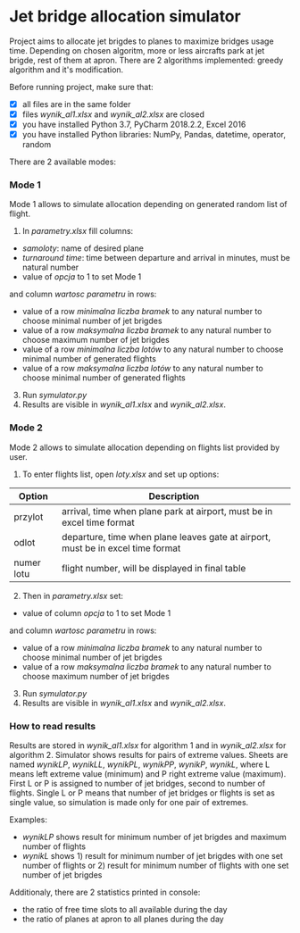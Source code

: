 # Jet bridge allocation simulator

Project aims to allocate jet brigdes to planes to maximize bridges usage time. Depending on chosen algoritm, more or less aircrafts park at jet brigde, rest of them at apron. There are 2 algorithms implemented: greedy algorithm and it's modification.

Before running project, make sure that:
- [x] all files are in the same folder
- [x] files *wynik_al1.xlsx* and *wynik_al2.xlsx* are closed
- [x] you have installed Python 3.7, PyCharm 2018.2.2, Excel 2016
- [x] you have installed Python libraries: NumPy, Pandas, datetime, operator, random

There are 2 available modes:

### Mode 1
Mode 1 allows to simulate allocation depending on generated random list of flight.

1. In *parametry.xlsx* fill columns:
- *samoloty*: name of desired plane
- *turnaround time*: time between departure and arrival in minutes, must be natural number  
- value of *opcja* to 1 to set Mode 1

and column *wartosc parametru* in rows:  
- value of a row *minimalna liczba bramek* to any natural number to choose minimal number of jet brigdes
- value of a row *maksymalna liczba bramek* to any natural number to choose maximum number of jet brigdes
- value of a row *minimalna liczba lotów* to any natural number to choose minimal number of generated flights
- value of a row *maksymalna liczba lotów* to any natural number to choose minimal number of generated flights

3. Run *symulator.py*
4. Results are visible in *wynik_al1.xlsx* and *wynik_al2.xlsx*.


### Mode 2
Mode 2 allows to simulate allocation depending on flights list provided by user.  
1. To enter flights list, open *loty.xlsx* and set up options:  

| Option | Description |
| --- | --- |
| przylot | arrival, time when plane park at airport, must be in excel time format |
| odlot | departure, time when plane leaves gate at airport, must be in excel time format |
| numer lotu | flight number, will be displayed in final table |

2. Then in *parametry.xlsx* set:  
- value of column *opcja* to 1 to set Mode 1  

and column *wartosc parametru* in rows:  
- value of a row *minimalna liczba bramek* to any natural number to choose minimal number of jet brigdes
- value of a row *maksymalna liczba bramek* to any natural number to choose maximum number of jet brigdes

3. Run *symulator.py*
4. Results are visible in *wynik_al1.xlsx* and *wynik_al2.xlsx*.

### How to read results

Results are stored in *wynik_al1.xlsx* for algorithm 1 and in *wynik_al2.xlsx* for algorithm 2. Simulator shows results for pairs of extreme values.
Sheets are named *wynikLP*, *wynikLL*, *wynikPL*, *wynikPP*, *wynikP*, *wynikL*, where L means left extreme value (minimum) and P right extreme value (maximum).
First L or P is assigned to number of jet bridges, second to number of flights. Single L or P means that number of jet bridges or flights is set as single value, so simulation is made only for one pair of extremes.  

Examples:
- *wynikLP* shows result for minimum number of jet brigdes and maximum number of flights
- *wynikL* shows 1) result for minimum number of jet brigdes with one set number of flights or 2) result for minimum number of flights with one set number of jet brigdes

Additionaly, there are 2 statistics printed in console:
- the ratio of free time slots to all available during the day
- the ratio of planes at apron to all planes during the day


